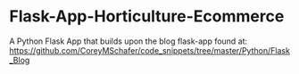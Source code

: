 # Flask-App-Horticulture-Ecommerce
A Python Flask App that builds upon the blog flask-app found at: https://github.com/CoreyMSchafer/code_snippets/tree/master/Python/Flask_Blog
